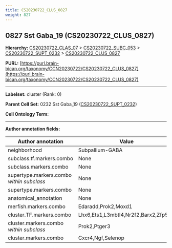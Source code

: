 ```yaml
---
title: CS20230722_CLUS_0827
weight: 827
---
```

## 0827 Sst Gaba_19 (CS20230722_CLUS_0827)
<b>Hierarchy: </b>
[CS20230722_CLAS_07](../CS20230722_CLAS_07) >
[CS20230722_SUBC_053](../CS20230722_SUBC_053) >
[CS20230722_SUPT_0232](../CS20230722_SUPT_0232) >
[CS20230722_CLUS_0827](../CS20230722_CLUS_0827)

**PURL:** [https://purl.brain-bican.org/taxonomy/CCN20230722/CS20230722_CLUS_0827](https://purl.brain-bican.org/taxonomy/CCN20230722/CS20230722_CLUS_0827)

---


**Labelset:** cluster (Rank: 0)

**Parent Cell Set:** 0232 Sst Gaba_19 ([CS20230722_SUPT_0232](../CS20230722_SUPT_0232))



**Cell Ontology Term:** 

[MARKER GENES.]: #


---

[TRANSFERRED ANNOTATIONS.]: #


[AUTHOR ANNOTATION FIELDS.]: #


**Author annotation fields:**

| Author annotation | Value |
|-------------------|-------|
|neighborhood|Subpallium-GABA|
|subclass.tf.markers.combo|None|
|subclass.markers.combo|None|
|supertype.markers.combo _within subclass_|None|
|supertype.markers.combo|None|
|anatomical_annotation|None|
|merfish.markers.combo|Edaradd,Prok2,Moxd1|
|cluster.TF.markers.combo|Lhx6,Ets1,L3mbtl4,Nr2f2,Barx2,Zfp536|
|cluster.markers.combo _within subclass_|Prok2,Ptger3|
|cluster.markers.combo|Cxcr4,Ngf,Selenop|
